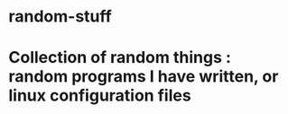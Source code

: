 # random-stuff

# Collection of random things : random programs I have written, or linux configuration files

